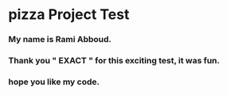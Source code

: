 # pizza Project Test
### My name is Rami Abboud.
### Thank you " EXACT " for this exciting test, it was fun.
### hope you like my code.
